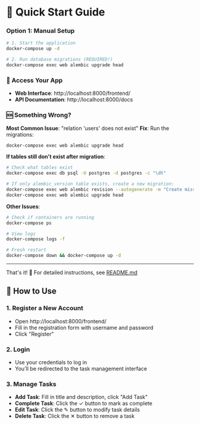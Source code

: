 # 🚀 Quick Start Guide

### Option 1: Manual Setup

```bash
# 1. Start the application
docker-compose up -d

# 2. Run database migrations (REQUIRED!)
docker-compose exec web alembic upgrade head
```

### 🎯 Access Your App

- **Web Interface**: http://localhost:8000/frontend/
- **API Documentation**: http://localhost:8000/docs

### 🆘 Something Wrong?

**Most Common Issue**: "relation 'users' does not exist"
**Fix**: Run the migrations:
```bash
docker-compose exec web alembic upgrade head
```

**If tables still don't exist after migration**:
```bash
# Check what tables exist
docker-compose exec db psql -U postgres -d postgres -c "\dt"

# If only alembic_version table exists, create a new migration:
docker-compose exec web alembic revision --autogenerate -m "Create missing tables"
docker-compose exec web alembic upgrade head
```

**Other Issues**:
```bash
# Check if containers are running
docker-compose ps

# View logs
docker-compose logs -f

# Fresh restart
docker-compose down && docker-compose up -d
```

---

That's it! 🎉 For detailed instructions, see [README.md](README.md)


## 📱 How to Use

### 1. Register a New Account
- Open http://localhost:8000/frontend/
- Fill in the registration form with username and password
- Click "Register"

### 2. Login
- Use your credentials to log in
- You'll be redirected to the task management interface

### 3. Manage Tasks
- **Add Task**: Fill in title and description, click "Add Task"
- **Complete Task**: Click the ✓ button to mark as complete
- **Edit Task**: Click the ✎ button to modify task details
- **Delete Task**: Click the ✕ button to remove a task
